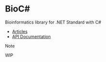 # BioC&#35;
Bioinformatics library for .NET Standard with C#

* [Articles](articles/index.md)
* [API Documentation](api/index.md)

>[!NOTE]
> WIP
